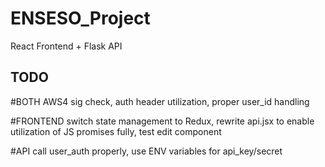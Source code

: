 # ENSESO_Project
React Frontend + Flask API

## TODO
#BOTH
AWS4 sig check, auth header utilization, proper user_id handling

#FRONTEND
switch state management to Redux,
rewrite api.jsx to enable utilization of JS promises fully,
test edit component

#API
call user_auth properly,
use ENV variables for api_key/secret
